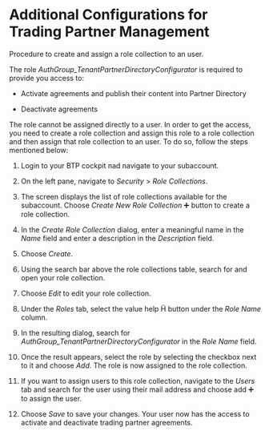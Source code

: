<!-- loiobcf7f21956574a7389f24fd8a2364850 -->

<link rel="stylesheet" type="text/css" href="../css/sap-icons.css"/>

# Additional Configurations for Trading Partner Management

Procedure to create and assign a role collection to an user.

The role *AuthGroup\_TenantPartnerDirectoryConfigurator* is required to provide you access to:

-   Activate agreements and publish their content into Partner Directory

-   Deactivate agreements

The role cannot be assigned directly to a user. In order to get the access, you need to create a role collection and assign this role to a role collection and then assign that role collection to an user. To do so, follow the steps mentioned below:

1.  Login to your BTP cockpit nad navigate to your subaccount.

2.  On the left pane, navigate to *Security* \> *Role Collections*.
3.  The screen displays the list of role collections available for the subaccount. Choose *Create New Role Collection* :heavy_plus_sign: button to create a role collection.
4.  In the *Create Role Collection* dialog, enter a meaningful name in the *Name* field and enter a description in the *Description* field.
5.  Choose *Create*.
6.  Using the search bar above the role collections table, search for and open your role collection.
7.  Choose *Edit* to edit your role collection.
8.  Under the *Roles* tab, select the value help <span class="SAP-icons"></span> button under the *Role Name* column.
9.  In the resulting dialog, search for *AuthGroup\_TenantPartnerDirectoryConfigurator* in the *Role Name* field.
10. Once the result appears, select the role by selecting the checkbox next to it and choose *Add*. The role is now assigned to the role collection.
11. If you want to assign users to this role collection, navigate to the *Users* tab and search for the user using their mail address and choose add :heavy_plus_sign: to assign the user.
12. Choose *Save* to save your changes. Your user now has the access to activate and deactivate trading partner agreements.

